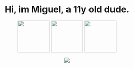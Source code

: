 <div align='center'>

# Hi, im Miguel, a 11y old dude. 
 
 <img src="https://cdn.jsdelivr.net/gh/devicons/devicon/icons/c/c-original.svg" height = 100px;/> <img src="https://cdn.jsdelivr.net/gh/devicons/devicon/icons/vscode/vscode-original-wordmark.svg" height = 100px;/> 
            <img src="https://cdn.jsdelivr.net/gh/devicons/devicon/icons/linux/linux-original.svg" height = 100px;/>
 
<a href = "mailto:t4miguelchave@gmail.com"><img src="https://img.shields.io/badge/Gmail-D14836?style=for-the-badge&logo=gmail&logoColor=white" target="_blank"></a>

